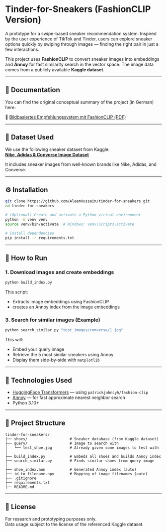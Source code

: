 # Tinder-for-Sneakers (FashionCLIP Version)

A prototype for a swipe-based sneaker recommendation system. Inspired by the user experience of TikTok and Tinder, users can explore sneaker options quickly by swiping through images — finding the right pair in just a few interactions.

This project uses **FashionCLIP** to convert sneaker images into embeddings and **Annoy** for fast similarity search in the vector space. The image data comes from a publicly available **Kaggle dataset**.

---

## 📄 Documentation

You can find the original conceptual summary of the project (in German) here:

📘 [Bildbasiertes Empfehlungssystem mit FashionCLIP (PDF)](Bildbasiertes_Empfehlungssystem_mit_FashionCLIP.pdf)

---

## 📁 Dataset Used

We use the following sneaker dataset from Kaggle:  
**[Nike, Adidas & Converse Image Dataset](https://www.kaggle.com/datasets/die9origephit/nike-adidas-and-converse-imaged)**

It includes sneaker images from well-known brands like Nike, Adidas, and Converse.

---

## ⚙️ Installation

```bash
git clone https://github.com/AleemHussain/tinder-for-sneakers.git
cd tinder-for-sneakers
```

```bash
# (Optional) Create and activate a Python virtual environment
python -m venv venv
source venv/bin/activate  # Windows: venv\Scripts\activate
```

```bash
# Install dependencies
pip install -r requirements.txt
```
---

## 🚀 How to Run

### 1. Download images and create embeddings

```bash
python build_index.py
```

This script:
- Extracts image embeddings using FashionCLIP
- creates an Annoy index from the image embeddings


### 3. Search for similar images (Example)

```bash
python search_similar.py "test_images/converse/1.jpg"
```

This will:

- Embed your query image
- Retrieve the 5 most similar sneakers using Annoy
- Display them side-by-side with `matplotlib`

---

## 🧠 Technologies Used

- [HuggingFace Transformers](https://huggingface.co) — using `patrickjohncyh/fashion-clip`
- [Annoy](https://github.com/spotify/annoy) — for fast approximate nearest neighbor search
- Python 3.10+

---

## 📂 Project Structure

```
tinder-for-sneakers/
├── shoes/                   # Sneaker database (from Kaggle dataset)
├── query/                   # Image to search with
│   └── test_shoe.jpg        # Already given some images to test with
│
├── build_index.py           # Embeds all shoes and builds Annoy index
├── search_similar.py        # Finds similar shoes from query image
│
├── shoe_index.ann           # Generated Annoy index (auto)
├── id_to_filename.npy       # Mapping of image filenames (auto)
├── .gitignore
├── requirements.txt
├── README.md
```

---

## 📄 License

For research and prototyping purposes only.  
Data usage subject to the license of the referenced Kaggle dataset.
